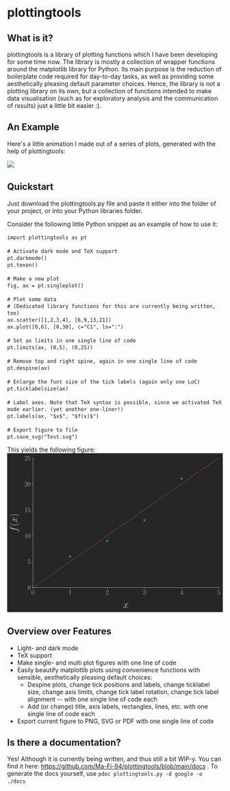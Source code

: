 # plottingtools

## What is it?
plottingtools is a library of plotting functions which I have been developing for some time now. The library is mostly a collection of wrapper functions around the matplotlib library for Python. Its main purpose is the reduction of boilerplate code required for day-to-day tasks, as well as providing some aesthetically pleasing default parameter choices. Hence, the library is not a plotting library on its own, but a collection of functions intended to make data visualisation (such as for exploratory analysis and the communication of results) just a little bit easier :).

## An Example
Here's a little animation I made out of a series of plots, generated with the help of plottingtools:

![](https://github.com/Ma-Fi-94/plottingtools/blob/main/docs/animation.gif)

## Quickstart
Just download the plottingtools.py file and paste it either into the folder of your project, or into your Python libraries folder.

Consider the following little Python snippet as an example of how to use it:

```python3
import plottingtools as pt

# Activate dark mode and TeX support
pt.darkmode()
pt.texon()

# Make a new plot
fig, ax = pt.singleplot()

# Plot some data
# (Dedicated library functions for this are currently being written, too)
ax.scatter([1,2,3,4], [6,9,13,21])
ax.plot([0,6], [0,30], c="C1", ls=":")

# Set ax limits in one single line of code
pt.limits(ax, (0,5), (0,25))

# Remove top and right spine, again in one single line of code
pt.despine(ax)

# Enlarge the font size of the tick labels (again only one LoC)
pt.ticklabelsize(ax)

# Label axes. Note that TeX syntax is possible, since we activated TeX mode earlier. (yet another one-liner!)
pt.labels(ax, "$x$", "$f(x)$")

# Export figure to file
pt.save_svg("Test.svg")
```

This yields the following figure:
![](https://github.com/Ma-Fi-94/plottingtools/blob/main/docs/Test.svg)

## Overview over Features
- Light- and dark mode
- TeX support
- Make single- and multi plot figures with one line of code
- Easily beautify matplotlib plots using convenience functions with sensible, aesthetically pleasing default choices:
  - Despine plots, change tick positions and labels, change ticklabel size, change axis limits, change tick label rotation, change tick label alignment -- with one single line of code each
  - Add (or change) title, axis labels, rectangles, lines, etc. with one single line of code each
- Export current figure to PNG, SVG or PDF with one single line of code

## Is there a documentation?
Yes! Although it is currently being written, and thus still a bit WIP-y. You can find it here: https://github.com/Ma-Fi-94/plottingtools/blob/main/docs . To generate the docs yourself, use `pdoc plottingtools.py -d google -o ./docs`
